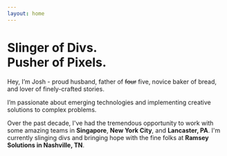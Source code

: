 ```yaml
---
layout: home
---
```


<h1 class="Page-title">Slinger of Divs.<br>Pusher of Pixels.</h1>

<p class="Lede">Hey, I’m Josh - proud husband, father of <strike>four</strike> five, novice baker of bread, and lover of finely-crafted stories.</p>

I’m passionate about emerging technologies and implementing creative solutions to complex problems.

Over the past decade, I've had the tremendous opportunity to work with some amazing teams in **Singapore**, **New York City**, and **Lancaster, PA**. I'm currently slinging divs and bringing hope with the fine folks at **Ramsey Solutions in Nashville, TN**.
